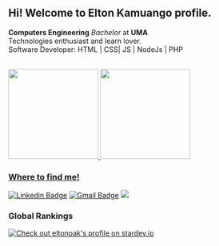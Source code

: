 ## Hi! Welcome to Elton Kamuango profile.

**Computers Engineering** *Bachelor* at **UMA** <br>
Technologies enthusiast and learn lover.<br> Software Developer: HTML | CSS| JS | NodeJs | PHP  <br>
<br>
<div>
  <a href="https://github.com/eltonoak">
  <img height="180em" src="https://github-readme-stats.vercel.app/api/?username=eltonoak&theme=radical&showicons=true"/>
  <img height="180em" src="https://github-readme-stats.vercel.app/api/top-langs/?username=eltonoak&theme=radical"/>
</div>
  
### Where to find me!
[![Linkedin Badge](https://img.shields.io/badge/-Elton%20Kamuango-6633cc?style=flat-square&logo=Linkedin&logoColor=white&link=https://www.linkedin.com/in/kamuangoelton/)](https://www.linkedin.com/in/kamuangoelton/) 
[![Gmail Badge](https://img.shields.io/badge/-eltonkamuango99@gmail.com-6633cc?style=flat-square&logo=Gmail&logoColor=white&link=mailto:eltonkamuango99@gmail.com)](mailto:eltonkamuango99@gmail.com)
<a href="https://api.whatsapp.com/send/?phone=%2B244944320877&text&app_absent=0" target="_blank"><img src="https://img.shields.io/badge/WhatsApp-25D366?style=flat&logo=whatsapp&logoColor=white" target="_blank"></a>

### Global Rankings
[![Check out eltonoak's profile on stardev.io](https://stardev.io/developers/eltonoak/badge/languages/global.svg)](https://stardev.io/developers/eltonoak)
